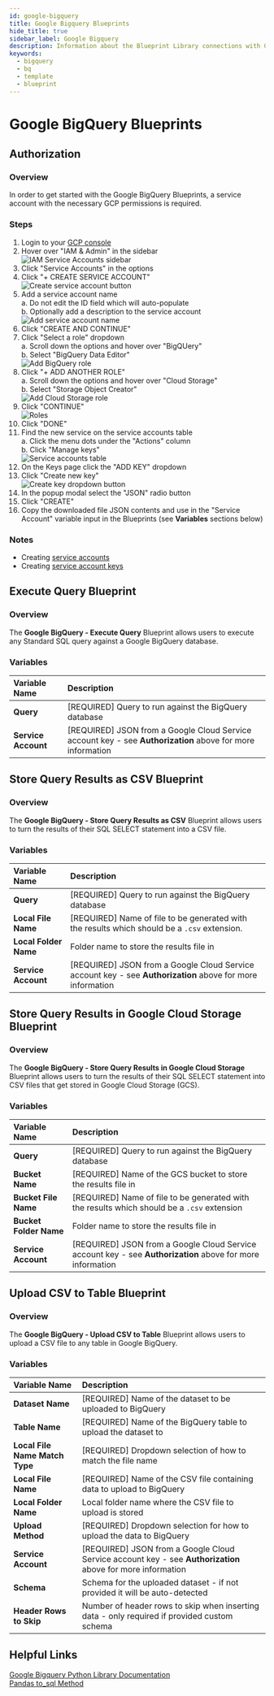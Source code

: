 ```yaml
---
id: google-bigquery
title: Google Bigquery Blueprints
hide_title: true
sidebar_label: Google Bigquery
description: Information about the Blueprint Library connections with Google Bigquery.
keywords:
  - bigquery
  - bq
  - template
  - blueprint
---
```


# Google BigQuery Blueprints

## Authorization

### Overview

In order to get started with the Google BigQuery Blueprints, a service account with the necessary GCP permissions is required.

### Steps

1. Login to your [GCP console](https://console.cloud.google.com/)  
2. Hover over "IAM & Admin" in the sidebar  
	![IAM Service Accounts sidebar](../.gitbook/assets/iam-service-accounts-sidebar-selection.png)  
3. Click "Service Accounts" in the options  
4. Click "+ CREATE SERVICE ACCOUNT"  
	![Create service account button](../.gitbook/assets/create-service-account-button.png)  
5. Add a service account name  
	a. Do not edit the ID field which will auto-populate  
	b. Optionally add a description to the service account  
	![Add service account name](../.gitbook/assets/bigquery-service-account-name.png)  
6. Click "CREATE AND CONTINUE"  
7. Click "Select a role" dropdown  
	a. Scroll down the options and hover over "BigQUery"  
	b. Select "BigQuery Data Editor"  
	![Add BigQuery role](../.gitbook/assets/bigquery-role-bigquery-data-editor-selection.png)  
8. Click "+ ADD ANOTHER ROLE"  
	a. Scroll down the options and hover over "Cloud Storage"  
	b. Select "Storage Object Creator"  
	![Add Cloud Storage role](../.gitbook/assets/bigquery-role-cloud-storage-object-creator-selection.png)  
9. Click "CONTINUE"  
	![Roles](../.gitbook/assets/bigquery-roles-selections.png)  
10. Click "DONE"  
11. Find the new service on the service accounts table  
	a. Click the menu dots under the "Actions" column  
	b. Click "Manage keys"  
	![Service accounts table](../.gitbook/assets/bigquery-service-accounts-table-manage-keys-dropdown.png)  
12. On the Keys page click the "ADD KEY" dropdown  
13. Click "Create new key"  
	![Create key dropdown button](../.gitbook/assets/service-account-add-key-button.png)  
14. In the popup modal select the "JSON" radio button  
15. Click "CREATE"  
16. Copy the downloaded file JSON contents and use in the "Service Account" variable input in the Blueprints (see **Variables** sections below)  

### Notes

- Creating [service accounts](https://cloud.google.com/iam/docs/creating-managing-service-accounts)
- Creating [service account keys](https://cloud.google.com/iam/docs/creating-managing-service-account-keys)

## Execute Query Blueprint

### Overview

The **Google BigQuery - Execute Query** Blueprint allows users to execute any Standard SQL query against a Google BigQuery database.

### Variables

| Variable Name | Description |
|:---|:---|
| **Query** | [REQUIRED] Query to run against the BigQuery database |
| **Service Account** | [REQUIRED] JSON from a Google Cloud Service account key - see **Authorization** above for more information |

## Store Query Results as CSV Blueprint

### Overview

The **Google BigQuery - Store Query Results as CSV** Blueprint allows users to turn the results of their SQL SELECT statement into a CSV file.

### Variables

| Variable Name | Description |
|:---|:---|
| **Query** | [REQUIRED] Query to run against the BigQuery database |
| **Local File Name** | [REQUIRED] Name of file to be generated with the results which should be a `.csv` extension. |
| **Local Folder Name** | Folder name to store the results file in |
| **Service Account** | [REQUIRED] JSON from a Google Cloud Service account key - see **Authorization** above for more information |

## Store Query Results in Google Cloud Storage Blueprint

### Overview

The **Google BigQuery - Store Query Results in Google Cloud Storage** Blueprint allows users to turn the results of their SQL SELECT statement into CSV files that get stored in Google Cloud Storage (GCS).

### Variables

| Variable Name | Description |
|:---|:---|
| **Query** | [REQUIRED] Query to run against the BigQuery database |
| **Bucket Name** | [REQUIRED] Name of the GCS bucket to store the results file in |
| **Bucket File Name** | [REQUIRED] Name of file to be generated with the results which should be a `.csv` extension |
| **Bucket Folder Name** | Folder name to store the results file in |
| **Service Account** | [REQUIRED] JSON from a Google Cloud Service account key - see **Authorization** above for more information |

## Upload CSV to Table Blueprint

### Overview

The **Google BigQuery - Upload CSV to Table** Blueprint allows users to upload a CSV file to any table in Google BigQuery.

### Variables

| Variable Name | Description |
|:---|:---|
| **Dataset Name** | [REQUIRED] Name of the dataset to be uploaded to BigQuery |
| **Table Name** | [REQUIRED] Name of the BigQuery table to upload the dataset to |
| **Local File Name Match Type** | [REQUIRED] Dropdown selection of how to match the file name |
| **Local File Name** | [REQUIRED] Name of the CSV file containing data to upload to BigQuery |
| **Local Folder Name** | Local folder name where the CSV file to upload is stored |
| **Upload Method** | [REQUIRED] Dropdown selection for how to upload the data to BigQuery |
| **Service Account** | [REQUIRED] JSON from a Google Cloud Service account key - see **Authorization** above for more information |
| **Schema** | Schema for the uploaded dataset - if not provided it will be auto-detected |
| **Header Rows to Skip** | Number of header rows to skip when inserting data - only required if provided custom schema |

## Helpful Links

[Google Bigquery Python Library Documentation](https://cloud.google.com/bigquery/docs/reference/libraries)  
[Pandas to_sql Method](https://pandas.pydata.org/pandas-docs/stable/reference/api/pandas.DataFrame.to_sql.html)  
